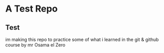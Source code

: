 # A Test Repo 
## Test 
im making this repo to practice some of what i learned in the git & github course by mr Osama el Zero 
